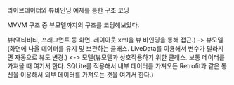 라이브데이터와 뷰바인딩 예제를 통한 구조 코딩

MVVM 구조 중 뷰모델까지의 구조를 코딩해보았다.

뷰(액티비티, 프래그먼트 등 화면. 레이아웃 xml을 뷰 바인딩을 통해 접근.) -> 뷰모델(화면에 나올 데이터를 유지 및 보관하는 클래스. LiveData를 이용해서 변수가 달라지면 자동으로 뷰도 변경.) <-> 모델(뷰모델과 상호작용하기 위한 클래스. 보통 데이터를 가져올 때 여기서 한다. SQLite를 적용해서 내부 데이터를 가져오든 Retrofit과 같은 통신을 이용해서 외부 데이터를 가져오는 것을 여기서 한다.)

